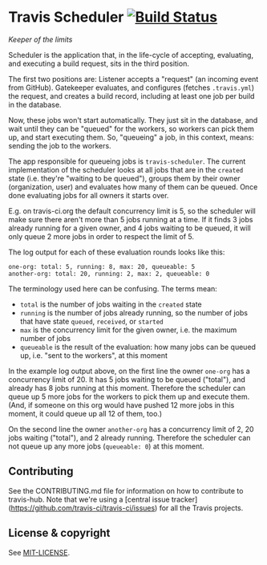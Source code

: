 # Travis Scheduler [![Build Status](https://travis-ci.org/travis-ci/travis-scheduler.svg?branch=master)](https://travis-ci.org/travis-ci/travis-scheduler)

*Keeper of the limits*

Scheduler is the application that, in the life-cycle of accepting,
evaluating, and executing a build request, sits in the third position.

The first two positions are: Listener accepts a "request" (an incoming event
from GitHub). Gatekeeper evaluates, and configures (fetches `.travis.yml`) the
request, and creates a build record, including at least one job per build in
the database.

Now, these jobs won't start automatically. They just sit in the database, and
wait until they can be "queued" for the workers, so workers can pick them up,
and start executing them. So, "queueing" a job, in this context, means: sending
the job to the workers.

The app responsible for queueing jobs is `travis-scheduler`. The current
implementation of the scheduler looks at all jobs that are in the `created`
state (i.e. they're "waiting to be queued"), groups them by their owner
(organization, user) and evaluates how many of them can be queued. Once done
evaluating jobs for all owners it starts over.

E.g. on travis-ci.org the default concurrency limit is 5, so the scheduler will
make sure there aren't more than 5 jobs running at a time. If it finds 3 jobs
already running for a given owner, and 4 jobs waiting to be queued, it will
only queue 2 more jobs in order to respect the limit of 5.

The log output for each of these evaluation rounds looks like this:

```
one-org: total: 5, running: 8, max: 20, queueable: 5
another-org: total: 20, running: 2, max: 2, queueable: 0
```

The terminology used here can be confusing. The terms mean:

* `total` is the number of jobs waiting in the `created` state
* `running` is the number of jobs already running, so the number of jobs that
   have state `queued`, `received`, or `started`
* `max` is the concurrency limit for the given owner, i.e. the maximum number
   of jobs
* `queueable` is the result of the evaluation: how many jobs can be queued up,
   i.e. "sent to the workers", at this moment

In the example log output above, on the first line the owner `one-org` has a
concurrency limit of 20. It has 5 jobs waiting to be queued ("total"), and
already has 8 jobs running at this moment. Therefore the scheduler can queue up
5 more jobs for the workers to pick them up and execute them. (And, if someone
on this org would have pushed 12 more jobs in this moment, it could queue up
all 12 of them, too.)

On the second line the owner `another-org` has a concurrency limit of 2, 20
jobs waiting ("total"), and 2 already running. Therefore the scheduler can not
queue up any more jobs (`queueable: 0`) at this moment.

## Contributing

See the CONTRIBUTING.md file for information on how to contribute to travis-hub.
Note that we're using a [central issue tracker]
(https://github.com/travis-ci/travis-ci/issues) for all the Travis projects.


## License & copyright

See [MIT-LICENSE](MIT-LICENSE.md).

